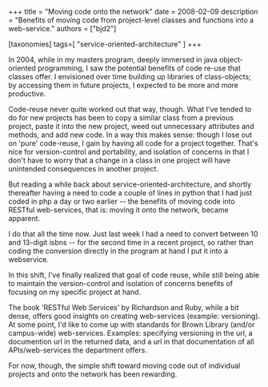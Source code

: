 +++
title = "Moving code onto the network"
date = 2008-02-09
description = "Benefits of moving code from project-level classes and functions into a web-service."
authors = ["bjd2"]

[taxonomies]
tags=[ "service-oriented-architecture" ]
+++

In 2004, while in my masters program, deeply immersed in java object-oriented programming, I saw the potential benefits of code re-use that classes offer. I envisioned over time building up libraries of class-objects; by accessing them in future projects, I expected to be more and more productive.

Code-reuse never quite worked out that way, though. What I've tended to do for new projects has been to copy a similar class from a previous project, paste it into the new project, weed out unnecessary attributes and methods, and add new code. In a way this makes sense: though I lose out on 'pure' code-reuse, I gain by having all code for a project together. That's nice for version-control and portability, and isolation of concerns in that I don't have to worry that a change in a class in one project will have unintended consequences in another project.

But reading a while back about service-oriented-architecture, and shortly thereafter having a need to code a couple of lines in python that I had just coded in php a day or two earlier -- the benefits of moving code into RESTful web-services, that is: moving it onto the network, became apparent.

I do that all the time now. Just last week I had a need to convert between 10 and 13-digit isbns -- for the second time in a recent project, so rather than coding the conversion directly in the program at hand I put it into a webservice.

In this shift, I've finally realized that goal of code reuse, while still being able to maintain the version-control and isolation of concerns benefits of focusing on my specific project at hand.

The book 'RESTful Web Services' by Richardson and Ruby, while a bit dense, offers good insights on creating web-services (example: versioning). At some point, I'd like to come up with standards for Brown Library (and/or campus-wide) web-services. Examples: specifying versioning in the url, a documention url in the returned data, and a url in that documentation of all APIs/web-services the department offers.

For now, though, the simple shift toward moving code out of individual projects and onto the network has been rewarding.
